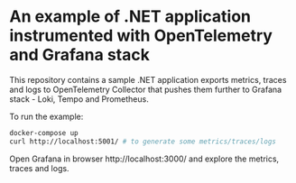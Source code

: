 # An example of .NET application instrumented with OpenTelemetry and Grafana stack

This repository contains a sample .NET application exports metrics, traces and logs to OpenTelemetry Collector that pushes them further to Grafana stack - Loki, Tempo and Prometheus.

To run the example:

```sh
docker-compose up
curl http://localhost:5001/ # to generate some metrics/traces/logs
```

Open Grafana in browser http://localhost:3000/ and explore the metrics, traces and logs.
